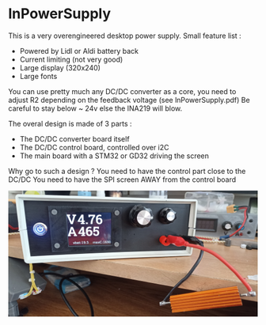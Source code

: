 # lnPowerSupply
This is a very overengineered desktop power supply.
Small feature list :
- Powered by Lidl or Aldi battery back
- Current limiting (not very good)
- Large display (320x240)
- Large fonts 

You can use pretty much any DC/DC converter as a core, you need to adjust R2 depending on the feedback voltage
(see lnPowerSupply.pdf)
Be careful to stay below ~ 24v else the INA219 will blow.

The overal design is made of 3 parts :
- The DC/DC converter board itself
- The DC/DC control board, controlled over i2C
- The main board with a STM32 or GD32 driving the screen

Why go to such a design ?
You need to have the control part close to the DC/DC
You need to have the SPI screen AWAY from the control board

![screenshot](assets/web1.jpg?raw=true "front")

